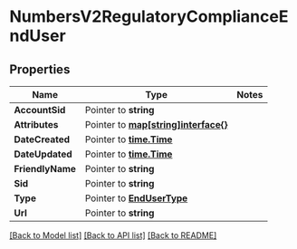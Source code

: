 # NumbersV2RegulatoryComplianceEndUser

## Properties
Name | Type | Notes
------------ | ------------- | -------------
**AccountSid** | Pointer to **string** | 
**Attributes** | Pointer to [**map[string]interface{}**](.md) | 
**DateCreated** | Pointer to [**time.Time**](time.Time.md) | 
**DateUpdated** | Pointer to [**time.Time**](time.Time.md) | 
**FriendlyName** | Pointer to **string** | 
**Sid** | Pointer to **string** | 
**Type** | Pointer to [**EndUserType**](end_user_type.md) | 
**Url** | Pointer to **string** | 

[[Back to Model list]](../README.md#documentation-for-models) [[Back to API list]](../README.md#documentation-for-api-endpoints) [[Back to README]](../README.md)


